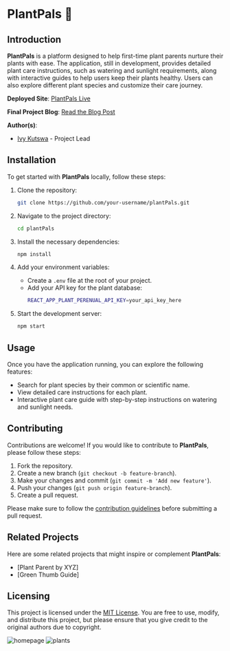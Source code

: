 # PlantPals 🌿

## Introduction
**PlantPals** is a platform designed to help first-time plant parents nurture their plants with ease. The application, still in development, provides detailed plant care instructions, such as watering and sunlight requirements, along with interactive guides to help users keep their plants healthy. Users can also explore different plant species and customize their care journey.

**Deployed Site**: [PlantPals Live](https://plant-pals.vercel.app/)

**Final Project Blog**: [Read the Blog Post](your-blog-link-here)

**Author(s)**:
- [Ivy Kutswa](https://www.linkedin.com/in/ivy-kutswa) - Project Lead

## Installation
To get started with **PlantPals** locally, follow these steps:

1. Clone the repository:
   ```bash
   git clone https://github.com/your-username/plantPals.git
   ```

2. Navigate to the project directory:
   ```bash
   cd plantPals
   ```

3. Install the necessary dependencies:
   ```bash
   npm install
   ```

4. Add your environment variables:
   - Create a `.env` file at the root of your project.
   - Add your API key for the plant database:
     ```bash
     REACT_APP_PLANT_PERENUAL_API_KEY=your_api_key_here
     ```

5. Start the development server:
   ```bash
   npm start
   ```

## Usage
Once you have the application running, you can explore the following features:

- Search for plant species by their common or scientific name.
- View detailed care instructions for each plant.
- Interactive plant care guide with step-by-step instructions on watering and sunlight needs.

## Contributing
Contributions are welcome! If you would like to contribute to **PlantPals**, please follow these steps:

1. Fork the repository.
2. Create a new branch (`git checkout -b feature-branch`).
3. Make your changes and commit (`git commit -m 'Add new feature'`).
4. Push your changes (`git push origin feature-branch`).
5. Create a pull request.

Please make sure to follow the [contribution guidelines](TBD) before submitting a pull request.

## Related Projects
Here are some related projects that might inspire or complement **PlantPals**:

- [Plant Parent by XYZ]
- [Green Thumb Guide]

## Licensing
This project is licensed under the [MIT License](LICENSE). You are free to use, modify, and distribute this project, but please ensure that you give credit to the original authors due to copyright.

![homepage](https://github.com/user-attachments/assets/1482ddce-b1ff-4ba9-a1da-50d43b349127)
![plants](https://github.com/user-attachments/assets/f7861113-a6b3-4c09-8fb6-16d5ea82d0d2)



